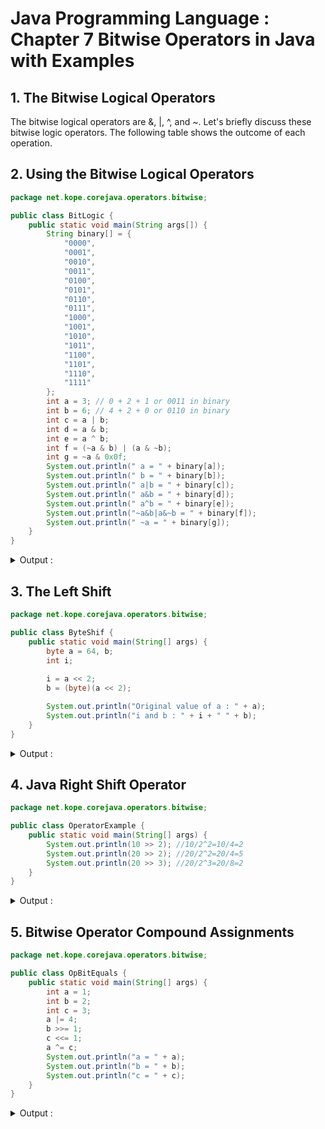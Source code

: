 # Java Programming Language : Chapter 7 Bitwise Operators in Java with Examples

## 1. The Bitwise Logical Operators
The bitwise logical operators are &, |, ^, and ~. Let's briefly discuss these bitwise logic operators. The following table shows the outcome of each operation.

## 2. Using the Bitwise Logical Operators

```java
package net.kope.corejava.operators.bitwise;

public class BitLogic {
    public static void main(String args[]) {
        String binary[] = {
            "0000",
            "0001",
            "0010",
            "0011",
            "0100",
            "0101",
            "0110",
            "0111",
            "1000",
            "1001",
            "1010",
            "1011",
            "1100",
            "1101",
            "1110",
            "1111"
        };
        int a = 3; // 0 + 2 + 1 or 0011 in binary
        int b = 6; // 4 + 2 + 0 or 0110 in binary
        int c = a | b;
        int d = a & b;
        int e = a ^ b;
        int f = (~a & b) | (a & ~b);
        int g = ~a & 0x0f;
        System.out.println(" a = " + binary[a]);
        System.out.println(" b = " + binary[b]);
        System.out.println(" a|b = " + binary[c]);
        System.out.println(" a&b = " + binary[d]);
        System.out.println(" a^b = " + binary[e]);
        System.out.println("~a&b|a&~b = " + binary[f]);
        System.out.println(" ~a = " + binary[g]);
    }
}
```

<details>
<summary>Output : </summary>

```shell
 a = 0011
 b = 0110
 a|b = 0111
 a&b = 0010
 a^b = 0101
~a&b|a&~b = 0101
 ~a = 1100
```

</details>

## 3. The Left Shift

```java
package net.kope.corejava.operators.bitwise;

public class ByteShif {
    public static void main(String[] args) {
        byte a = 64, b;
        int i;
        
        i = a << 2;
        b = (byte)(a << 2);

        System.out.println("Original value of a : " + a);
        System.out.println("i and b : " + i + " " + b);
    }
}
```

<details>
<summary>Output : </summary>

```java
Original value of a: 64
i and b: 256 0
```

</details>

## 4. Java Right Shift Operator

```java
package net.kope.corejava.operators.bitwise;

public class OperatorExample {
    public static void main(String[] args) {
        System.out.println(10 >> 2); //10/2^2=10/4=2  
        System.out.println(20 >> 2); //20/2^2=20/4=5  
        System.out.println(20 >> 3); //20/2^3=20/8=2 
    }
}
```

<details>
<summary>Output : </summary>

```shell
2
5
2
```

</details>

## 5. Bitwise Operator Compound Assignments

```java
package net.kope.corejava.operators.bitwise;

public class OpBitEquals {
    public static void main(String[] args) {
        int a = 1;
        int b = 2;
        int c = 3;
        a |= 4;
        b >>= 1;
        c <<= 1;
        a ^= c;
        System.out.println("a = " + a);
        System.out.println("b = " + b);
        System.out.println("c = " + c);
    }
}
```

<details>
<summary>Output : </summary>

```shell
a = 3
b = 1
c = 6
```

<details>/

---